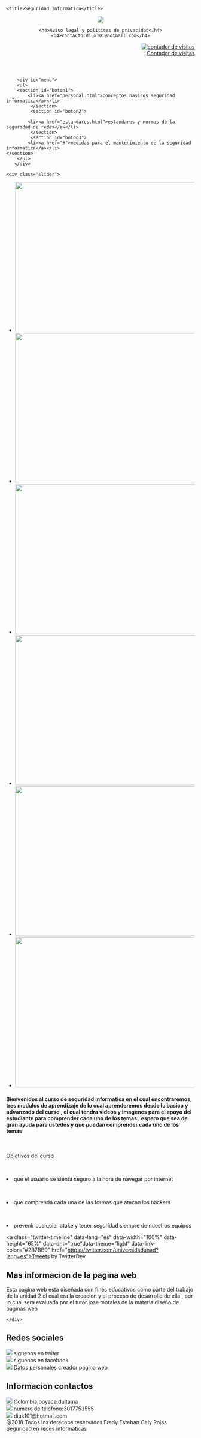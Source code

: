<!DOCTYPE html>

<html>
<head>
	<meta charset="utf-8">
    <meta description="estructura HTML5 Visual">
    <link rel="stylesheet" type="text/css" href="css/normalize.css">
    <link rel="stylesheet" type="text/css" href="css/estilo1.css">
 
	<title>Seguridad Informatica</title>


</head>
<body>

<header  >

<section id="logo">
<picture>
	<img src="img/logo.png"  >
</section>
</picture>

	<h4>Aviso legal y politicas de privacidad</h4>
    <h4>contacto:diuk101@hotmail.com</h4>


<p align="right">
<a href="http://www.websmultimedia.com/contador-de-visitas-gratis" title="Contador De Visitas Gratis">
<img style="border: 0px solid; display: inline;" alt="contador de visitas" src="http://www.websmultimedia.com/contador-de-visitas.php?id=254955"></a><br><a href='http://www.websmultimedia.com/contador-de-visitas-gratis'>Contador de visitas</a><br><a href='http://boxindian.com/'></a></p>

</header>

<nav>
        <!-- Listado de Navegación -->
    
        <div id="menu"> 
        <ul>
        <section id="boton1">
            <li><a href="personal.html">conceptos basicos seguridad informatica</a></li> 
             </section> 
             <section id="boton2">

            <li><a href="estandares.html">estandares y normas de la seguridad de redes</a></li> 
             </section>  
             <section id="boton3">
            <li><a href="#">medidas para el mantenimiento de la seguridad informatica</a></li>
    </section> 
        </ul>    
       </div>    
</nav>


<article>
	
	<div class="slider">
<ul>
    <li><img src="img/seguridad1.png" width="1500" height="400" alt=""></li>
    <li><img src="img/seguridad2.jpg" width="1500" height="400"alt=""></li>
    <li><img src="img/seguridad3.jpg" width="1500" height="400"alt=""></li>
    <li><img src="img/seguridad4.png" width="1500" height="400"alt=""></li>
    <li><img src="img/seguridad5.jpg" width="1500" height="400"alt=""></li>
    <li><img src="img/seguridad6.jpg" width="1500" height="400"alt=""></li>
</ul>
    </div>
</article>
<div class="aside">
<aside>
    <h4>Bienvenidos al curso de seguridad informatica en el cual encontraremos, tres modulos de aprendizaje de lo cual aprenderemos desde lo basico y advanzado del curso , el cual tendra videos y imagenes para el apoyo del estudiante para comprender cada uno de los temas , espero que sea de gran ayuda para ustedes y que puedan comprender cada uno de los temas </h4>

<br><p> Objetivos del curso <p>
<br><p><li>que el usuario se sienta seguro a la hora de navegar por internet </li></p>
<br><p><li>que comprenda cada una de las formas que atacan los hackers </li></p>
<br><p><li>prevenir cualquier atake y tener seguridad siempre de nuestros equipos </li></p>



 <a class="twitter-timeline" data-lang="es" data-width="100%" data-height="65%" data-dnt="true"data-theme="light" data-link-color="#2B7BB9" href="https://twitter.com/universidadunad?lang=es">Tweets by TwitterDev</a> <script async src="https://platform.twitter.com/widgets.js" charset="utf-8"></script>
</div>
</aside>
<footer>
<section id="footer1">
    <div class="container-footer-all">
<div class="container-body">
    <div class="colum1">
        <h1>Mas informacion de la pagina web</h1>
            <p>Esta pagina web esta diseñada con fines educativos como parte del trabajo de la unidad 2 el cual era la creacion y el proceso de desarrollo de ella , por lo cual sera evaluada por el tutor jose morales de la materia diseño de paginas web</p>



    </div>
<div class="colum2">
    <h1>Redes sociales </h1>
<div class="row">
    <img src="img/Twitter.png">
<label>siguenos en twiter</label>
</div>
<div class="row">
    <img src="img/facebook.jpg">
<label>siguenos en facebook</label>
</div>
<div class="row">
    <a href="autor.html"><img src="img/persona.png"></a>
<label>Datos personales creador pagina web</label>
</div>
</div>
<div class="clomun3">
    <h1>Informacion contactos </h1>
<div class="row2">
    <img src="img/casa.png">
    <label>
        Colombia.boyaca,duitama
    </label>
    <div class="row2">
    <img src="img/celular1.jpg">
    <label>
        numero de telefono:3017753555
    </label>
</div>
<div class="row2">
    <img src="img/mensaje.jpg">
    <label>
        diuk101@hotmail.com
    </label>

<div class="container-footer">
<div class="copyright">
    @2018 Todos los derechos reservados Fredy Esteban Cely Rojas
</div>
<div class="information">
    Seguridad en redes informaticas 
</div>
 </div>
</div>
</section>
</footer>


</body>
<script type="js/jquery.js"></script>
<script type="js/modernizr.js"></script>
<script type="js/prefixfree.js"></script>
</html>
